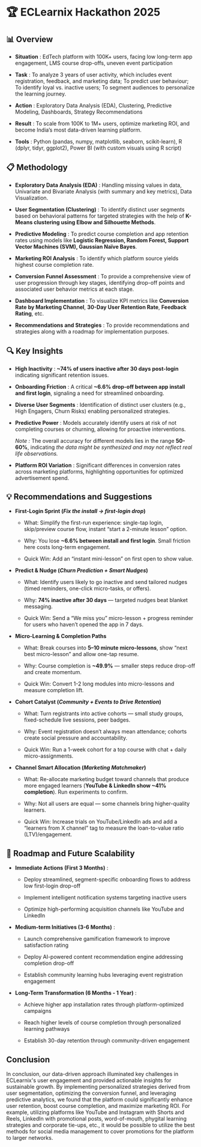 # 🏆 ECLearnix Hackathon 2025

## 📊 Overview
*	**Situation** : EdTech platform with 100K+ users, facing low long-term app engagement, LMS course drop-offs, uneven event participation

*	**Task** : To analyze 3 years of user activity, which includes event registration, feedback, and marketing data; To predict user behaviour; To identify loyal vs. inactive users; To segment audiences to personalize the learning journey.

*	**Action** : Exploratory Data Analysis (EDA), Clustering, Predictive Modeling, Dashboards, Strategy Recommendations

*	**Result** : To scale from 100K to 1M+ users, optimize marketing ROI, and become India’s most data-driven learning platform.

* **Tools** : Python (pandas, numpy, matplotlib, seaborn, scikit-learn), R (dplyr, tidyr, ggplot2), Power BI (with custom visuals using R script)

## 📋 Methodology
* **Exploratory Data Analysis (EDA)** : Handling missing values in data, Univariate and Bivariate Analysis (with summary and key metrics), Data Visualization.

* **User Segmentation (Clustering)** : To identify distinct user segments based on behavioral patterns for targeted strategies with the help of **K-Means clustering using Elbow and Silhouette Methods**.

* **Predictive Modeling** : To predict course completion and app retention rates using models like **Logistic Regression, Random Forest, Support Vector Machines (SVM), Gaussian Naïve Bayes**.

* **Marketing ROI Analysis** : To identify which platform source yields highest course completion rate.

* **Conversion Funnel Assessment** : To provide a comprehensive view of user progression through key stages, identifying drop-off points and associated user behavior metrics at each stage.

* **Dashboard Implementation** : To visualize KPI metrics like **Conversion Rate by Marketing Channel**, **30-Day User Retention Rate**, **Feedback Rating**, etc.

* **Recommendations and Strategies** : To provide recommendations and strategies along with a roadmap for implementation purposes.

## 🔍 Key Insights
* **High Inactivity** : **~74% of users inactive after 30 days post-login** indicating significant retention issues.

* **Onboarding Friction** : A critical **~6.6% drop-off between app install and first login**, signaling a need for streamlined onboarding.

* **Diverse User Segments** : Identification of distinct user clusters (e.g., High Engagers, Churn Risks) enabling personalized strategies.

* **Predictive Power** : Models accurately identify users at risk of not completing courses or churning, allowing for proactive interventions.

    _Note :_ The overall accuracy for different models lies in the range **50-60%**, indicating _the data might be synthesized and may not reflect real life observations._

* **Platform ROI Variation** : Significant differences in conversion rates across marketing platforms, highlighting opportunities for optimized advertisement spend.

## 💡 Recommendations and Suggestions
*	**First-Login Sprint (_Fix the install → first-login drop_)**
    *	What: Simplify the first-run experience: single-tap login, skip/preview course flow, instant “start a 2-minute lesson” option.
    
    *	Why: You lose **~6.6% between install and first login**. Small friction here costs long-term engagement.
    
    *	Quick Win: Add an “instant mini-lesson” on first open to show value.

*	**Predict & Nudge (_Churn Prediction + Smart Nudges_)**
    *	What: Identify users likely to go inactive and send tailored nudges (timed reminders, one-click micro-tasks, or offers).
    
    *	Why: **74% inactive after 30 days** — targeted nudges beat blanket messaging.
    
    *	Quick Win: Send a “We miss you” micro-lesson + progress reminder for users who haven’t opened the app in 7 days.
    
*	**Micro-Learning & Completion Paths**
    *	What: Break courses into **5–10 minute micro-lessons**, show “next best micro-lesson” and allow one-tap resume.
    
    *	Why: Course completion is **~49.9%** — smaller steps reduce drop-off and create momentum.
    
    *	Quick Win: Convert 1-2 long modules into micro-lessons and measure completion lift.
    
*	**Cohort Catalyst (_Community + Events to Drive Retention_)**
    *	What: Turn registrants into active cohorts — small study groups, fixed-schedule live sessions, peer badges.
    
    *	Why: Event registration doesn’t always mean attendance; cohorts create social pressure and accountability.
    
    *	Quick Win: Run a 1-week cohort for a top course with chat + daily micro-assignments.

*	**Channel Smart Allocation (_Marketing Matchmaker_)**
    *	What: Re-allocate marketing budget toward channels that produce more engaged learners (**YouTube & LinkedIn show ~41% completion**). Run experiments to confirm.
    
    *	Why: Not all users are equal — some channels bring higher-quality learners.
    
    *	Quick Win: Increase trials on YouTube/LinkedIn ads and add a “learners from X channel” tag to measure the loan-to-value ratio (LTV)/engagement.

## 🎯 Roadmap and Future Scalability
* **Immediate Actions (First 3 Months)** :
    * Deploy streamlined, segment-specific onboarding flows to address low first-login drop-off

    * Implement intelligent notification systems targeting inactive users
    
    * Optimize high-performing acquisition channels like YouTube and LinkedIn

* **Medium-term Initiatives (3-6 Months)** :
    * Launch comprehensive gamification framework to improve satisfaction rating

    * Deploy AI-powered content recommendation engine addressing completion drop-off

    * Establish community learning hubs leveraging event registration engagement

* **Long-Term Transformation (6 Months - 1 Year)** :
    * Achieve higher app installation rates through platform-optimized campaigns
    
    * Reach higher levels of course completion through personalized learning pathways
    
    * Establish 30-day retention through community-driven engagement

## Conclusion
In conclusion, our data-driven approach illuminated key challenges in ECLearnix's user engagement and provided actionable insights for sustainable growth. By implementing personalized strategies derived from user segmentation, optimizing the conversion funnel, and leveraging predictive analytics, we found that the platform could significantly enhance user retention, boost course completion, and maximize marketing ROI. For example, utilizing platforms like YouTube and Instagram with Shorts and Reels, LinkedIn with promotional posts, word-of-mouth, phygital learning strategies and corporate tie-ups, etc., it would be possible to utilize the best methods for social media management to cover promotions for the platform to larger networks.
